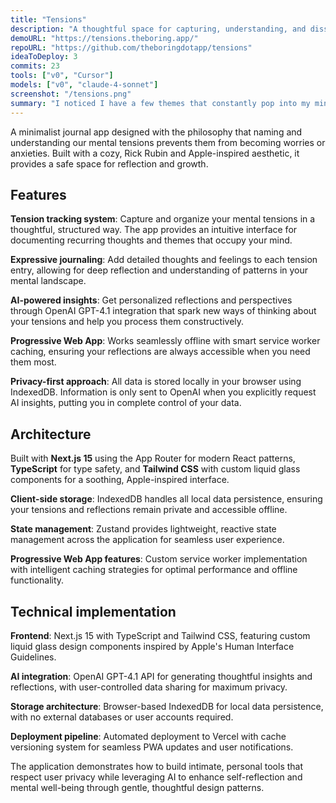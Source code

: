 ```yaml
---
title: "Tensions"
description: "A thoughtful space for capturing, understanding, and dissolving mental tensions through gentle reflection and AI-powered insights."
demoURL: "https://tensions.theboring.app/"
repoURL: "https://github.com/theboringdotapp/tensions"
ideaToDeploy: 3
commits: 23
tools: ["v0", "Cursor"]
models: ["v0", "claude-4-sonnet"]
screenshot: "/tensions.png"
summary: "I noticed I have a few themes that constantly pop into my mind. I call them tensions. Some are good, like flirting with a specific person. Some are bad, like thinking about the future. I want to capture them, expand on them and dissolve them over time. I hope this tool will do just that."
---
```


A minimalist journal app designed with the philosophy that naming and understanding our mental tensions prevents them from becoming worries or anxieties. Built with a cozy, Rick Rubin and Apple-inspired aesthetic, it provides a safe space for reflection and growth.

## Features

**Tension tracking system**: Capture and organize your mental tensions in a thoughtful, structured way. The app provides an intuitive interface for documenting recurring thoughts and themes that occupy your mind.

**Expressive journaling**: Add detailed thoughts and feelings to each tension entry, allowing for deep reflection and understanding of patterns in your mental landscape.

**AI-powered insights**: Get personalized reflections and perspectives through OpenAI GPT-4.1 integration that spark new ways of thinking about your tensions and help you process them constructively.

**Progressive Web App**: Works seamlessly offline with smart service worker caching, ensuring your reflections are always accessible when you need them most.

**Privacy-first approach**: All data is stored locally in your browser using IndexedDB. Information is only sent to OpenAI when you explicitly request AI insights, putting you in complete control of your data.

## Architecture

Built with **Next.js 15** using the App Router for modern React patterns, **TypeScript** for type safety, and **Tailwind CSS** with custom liquid glass components for a soothing, Apple-inspired interface.

**Client-side storage**: IndexedDB handles all local data persistence, ensuring your tensions and reflections remain private and accessible offline.

**State management**: Zustand provides lightweight, reactive state management across the application for seamless user experience.

**Progressive Web App features**: Custom service worker implementation with intelligent caching strategies for optimal performance and offline functionality.

## Technical implementation

**Frontend**: Next.js 15 with TypeScript and Tailwind CSS, featuring custom liquid glass design components inspired by Apple's Human Interface Guidelines.

**AI integration**: OpenAI GPT-4.1 API for generating thoughtful insights and reflections, with user-controlled data sharing for maximum privacy.

**Storage architecture**: Browser-based IndexedDB for local data persistence, with no external databases or user accounts required.

**Deployment pipeline**: Automated deployment to Vercel with cache versioning system for seamless PWA updates and user notifications.

The application demonstrates how to build intimate, personal tools that respect user privacy while leveraging AI to enhance self-reflection and mental well-being through gentle, thoughtful design patterns. 